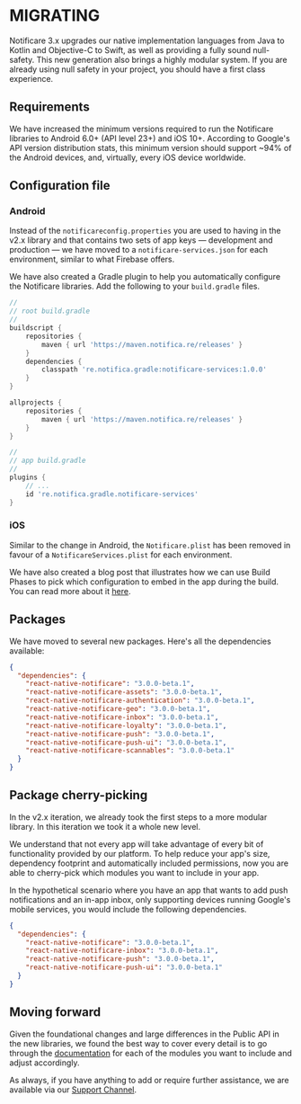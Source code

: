 # MIGRATING

Notificare 3.x upgrades our native implementation languages from Java to Kotlin and Objective-C to Swift, as well as providing a fully sound null-safety. This new generation also brings a highly modular system.
If you are already using null safety in your project, you should have a first class experience.

## Requirements

We have increased the minimum versions required to run the Notificare libraries to Android 6.0+ (API level 23+) and iOS 10+. According to Google's API version distribution stats, this minimum version should support ~94% of the Android devices, and, virtually, every iOS device worldwide.

## Configuration file

### Android

Instead of the `notificareconfig.properties` you are used to having in the v2.x library and that contains two sets of app keys — development and production — we have moved to a `notificare-services.json` for each environment, similar to what Firebase offers.

We have also created a Gradle plugin to help you automatically configure the Notificare libraries. Add the following to your `build.gradle` files.

```gradle
//
// root build.gradle
//
buildscript {
    repositories {
        maven { url 'https://maven.notifica.re/releases' }
    }
    dependencies {
        classpath 're.notifica.gradle:notificare-services:1.0.0'
    }
}

allprojects {
    repositories {
        maven { url 'https://maven.notifica.re/releases' }
    }
}

//
// app build.gradle
//
plugins {
    // ...
    id 're.notifica.gradle.notificare-services'
}
```

### iOS

Similar to the change in Android, the `Notificare.plist` has been removed in favour of a `NotificareServices.plist` for each environment.

We have also created a blog post that illustrates how we can use Build Phases to pick which configuration to embed in the app during the build. You can read more about it [here](https://notificare.com/blog/2021/12/17/Configuration-files-in-a-multiple-environment-app).

## Packages

We have moved to several new packages. Here's all the dependencies available:

```json
{
  "dependencies": {
    "react-native-notificare": "3.0.0-beta.1",
    "react-native-notificare-assets": "3.0.0-beta.1",
    "react-native-notificare-authentication": "3.0.0-beta.1",
    "react-native-notificare-geo": "3.0.0-beta.1",
    "react-native-notificare-inbox": "3.0.0-beta.1",
    "react-native-notificare-loyalty": "3.0.0-beta.1",
    "react-native-notificare-push": "3.0.0-beta.1",
    "react-native-notificare-push-ui": "3.0.0-beta.1",
    "react-native-notificare-scannables": "3.0.0-beta.1"
  }
}
```

## Package cherry-picking

In the v2.x iteration, we already took the first steps to a more modular library. In this iteration we took it a whole new level.

We understand that not every app will take advantage of every bit of functionality provided by our platform. To help reduce your app's size, dependency footprint and automatically included permissions, now you are able to cherry-pick which modules you want to include in your app.

In the hypothetical scenario where you have an app that wants to add push notifications and an in-app inbox, only supporting devices running Google's mobile services, you would include the following dependencies.

```json
{
  "dependencies": {
    "react-native-notificare": "3.0.0-beta.1",
    "react-native-notificare-inbox": "3.0.0-beta.1",
    "react-native-notificare-push": "3.0.0-beta.1",
    "react-native-notificare-push-ui": "3.0.0-beta.1"
  }
}
```

## Moving forward

Given the foundational changes and large differences in the Public API in the new libraries, we found the best way to cover every detail is to go through the [documentation](https://docs.notifica.re/sdk/v3/react-native/implementation) for each of the modules you want to include and adjust accordingly.

As always, if you have anything to add or require further assistance, we are available via our [Support Channel](mailto:support@notifica.re).
